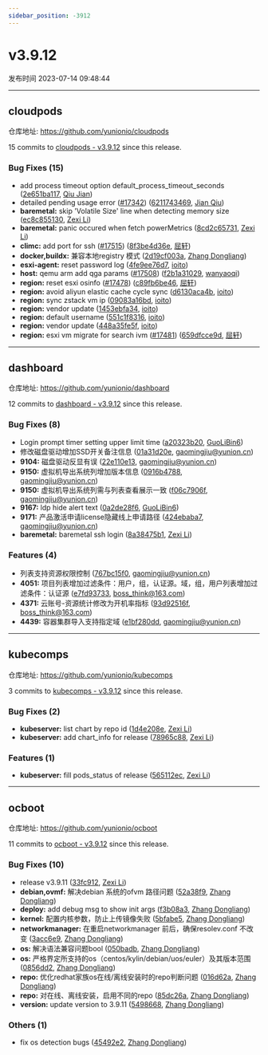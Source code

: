 ```yaml
---
sidebar_position: -3912
---
```


# v3.9.12

发布时间 2023-07-14 09:48:44

-----

## cloudpods

仓库地址: https://github.com/yunionio/cloudpods

15 commits to [cloudpods - v3.9.12] since this release.

### Bug Fixes (15)
- add process timeout option default_process_timeout_seconds ([2e651ba117](https://github.com/yunionio/cloudpods/commit/2e651ba117b3370fbbf1856869f11d46addd1b4e), [Qiu Jian](mailto:qiujian@yunionyun.com))
- detailed pending usage error ([#17342](https://github.com/yunionio/cloudpods/issues/17342)) ([6211743469](https://github.com/yunionio/cloudpods/commit/62117434696b1300540faa3677240f6066d32f52), [Jian Qiu](mailto:swordqiu@gmail.com))
- **baremetal:** skip 'Volatile Size' line when detecting memory size ([ec8c855130](https://github.com/yunionio/cloudpods/commit/ec8c855130ade37f7b413a980f89426ce30ee6f2), [Zexi Li](mailto:zexi.li@icloud.com))
- **baremetal:** panic occured when fetch powerMetrics ([8cd2c65731](https://github.com/yunionio/cloudpods/commit/8cd2c6573193d6e9298235b7c66536e0650e6cb8), [Zexi Li](mailto:zexi.li@icloud.com))
- **climc:** add port for ssh ([#17515](https://github.com/yunionio/cloudpods/issues/17515)) ([8f3be4d36e](https://github.com/yunionio/cloudpods/commit/8f3be4d36e9be5e19e49af999dacce1ebef4d966), [屈轩](mailto:qu_xuan@icloud.com))
- **docker,buildx:** 兼容本地registry 模式 ([2d19cf003a](https://github.com/yunionio/cloudpods/commit/2d19cf003aa1c659055664de2139ab62cf8c58a7), [Zhang Dongliang](mailto:zhangdongliang@yunion.cn))
- **esxi-agent:** reset password log ([4fe9ee76d7](https://github.com/yunionio/cloudpods/commit/4fe9ee76d77f1450bf0fd300de156cf26baff991), [ioito](mailto:qu_xuan@icloud.com))
- **host:** qemu arm add qga params ([#17508](https://github.com/yunionio/cloudpods/issues/17508)) ([f2b1a31029](https://github.com/yunionio/cloudpods/commit/f2b1a3102945c09d4e405e8a5b6c0b19dc0252eb), [wanyaoqi](mailto:18528551+wanyaoqi@users.noreply.github.com))
- **region:** reset esxi osinfo ([#17478](https://github.com/yunionio/cloudpods/issues/17478)) ([c89fb6be46](https://github.com/yunionio/cloudpods/commit/c89fb6be46ddb6d5a86d489ae7ba911dcc017739), [屈轩](mailto:qu_xuan@icloud.com))
- **region:** avoid aliyun elastic cache cycle sync ([d6130aca4b](https://github.com/yunionio/cloudpods/commit/d6130aca4bfec9c499197df13bcad2ee3a72a734), [ioito](mailto:qu_xuan@icloud.com))
- **region:** sync zstack vm ip ([09083a16bd](https://github.com/yunionio/cloudpods/commit/09083a16bdac9903dab183330a8b5244dff7760a), [ioito](mailto:qu_xuan@icloud.com))
- **region:** vendor update ([1453ebfa34](https://github.com/yunionio/cloudpods/commit/1453ebfa34e560c4efdc50f4b4c375e1996471c2), [ioito](mailto:qu_xuan@icloud.com))
- **region:** default username ([551c1f8316](https://github.com/yunionio/cloudpods/commit/551c1f831645ad73513dece7d6743e9bc09f5a61), [ioito](mailto:qu_xuan@icloud.com))
- **region:** vendor update ([448a35fe5f](https://github.com/yunionio/cloudpods/commit/448a35fe5feeb3b2ba7ecaa36cc9d4fbd5750cee), [ioito](mailto:qu_xuan@icloud.com))
- **region:** esxi vm migrate for search ivm ([#17481](https://github.com/yunionio/cloudpods/issues/17481)) ([659dfcce9d](https://github.com/yunionio/cloudpods/commit/659dfcce9d14f9893738a54742d9ba7a307aeafc), [屈轩](mailto:qu_xuan@icloud.com))

[cloudpods - v3.9.12]: https://github.com/yunionio/cloudpods/compare/v3.9.11...v3.9.12
-----

## dashboard

仓库地址: https://github.com/yunionio/dashboard

12 commits to [dashboard - v3.9.12] since this release.

### Bug Fixes (8)
- Login prompt timer setting upper limit time ([a20323b20](https://github.com/yunionio/dashboard/commit/a20323b205e7d1fef934e6959bd30d11dadd9c54), [GuoLiBin6](mailto:glbin533@163.com))
- 修改磁盘驱动增加SSD开关备注信息 ([01a31d20e](https://github.com/yunionio/dashboard/commit/01a31d20e6c68282a8728b1d089222a8b24c7bfd), [gaomingjiu@yunion.cn](mailto:gaomingjiu@yunion.cn))
- **9104:** 磁盘驱动反显有误 ([22e110e13](https://github.com/yunionio/dashboard/commit/22e110e137404e2b0055e3d0384790741dbcb881), [gaomingjiu@yunion.cn](mailto:gaomingjiu@yunion.cn))
- **9150:** 虚拟机导出系统列增加版本信息 ([0916b4788](https://github.com/yunionio/dashboard/commit/0916b47882054890318b8f355539044090dd4340), [gaomingjiu@yunion.cn](mailto:gaomingjiu@yunion.cn))
- **9150:** 虚拟机导出系统列需与列表查看展示一致 ([f06c7906f](https://github.com/yunionio/dashboard/commit/f06c7906f0d6fcafdac8722378227a600d07a053), [gaomingjiu@yunion.cn](mailto:gaomingjiu@yunion.cn))
- **9167:** ldp hide alert text ([0a2de28f6](https://github.com/yunionio/dashboard/commit/0a2de28f6cac248737ddf753801e2b8c8721acfd), [GuoLiBin6](mailto:glbin533@163.com))
- **9171:** 产品激活申请license隐藏线上申请路径 ([424ebaba7](https://github.com/yunionio/dashboard/commit/424ebaba751d7f09283efe27f1c43945264aed4d), [gaomingjiu@yunion.cn](mailto:gaomingjiu@yunion.cn))
- **baremetal:** baremetal ssh login ([8a38475b1](https://github.com/yunionio/dashboard/commit/8a38475b1f8d529f5465f233b755a6a7318ef638), [Zexi Li](mailto:zexi.li@icloud.com))

### Features (4)
- 列表支持资源权限控制 ([767bc15f0](https://github.com/yunionio/dashboard/commit/767bc15f01a61c6dbbc8b4653ffa36e16aea876a), [gaomingjiu@yunion.cn](mailto:gaomingjiu@yunion.cn))
- **4051:** 项目列表增加过滤条件：用户，组，认证源。域，组，用户列表增加过滤条件：认证源 ([e7fd93733](https://github.com/yunionio/dashboard/commit/e7fd9373373bc8fddd1f5bfa57f2f7c2b73f5b05), [boss_think@163.com](mailto:boss_think@163.com))
- **4371:** 云账号-资源统计修改为开机率指标 ([93d92516f](https://github.com/yunionio/dashboard/commit/93d92516f8e04cb45a012dd86f18b2ffe0d0ad86), [boss_think@163.com](mailto:boss_think@163.com))
- **4439:** 容器集群导入支持指定域 ([e1bf280dd](https://github.com/yunionio/dashboard/commit/e1bf280dd43d0b3a60bedda6842a4b5e2abdb94a), [gaomingjiu@yunion.cn](mailto:gaomingjiu@yunion.cn))

[dashboard - v3.9.12]: https://github.com/yunionio/dashboard/compare/v3.9.11...v3.9.12
-----

## kubecomps

仓库地址: https://github.com/yunionio/kubecomps

3 commits to [kubecomps - v3.9.12] since this release.

### Bug Fixes (2)
- **kubeserver:** list chart by repo id ([1d4e208e](https://github.com/yunionio/kubecomps/commit/1d4e208e9af274a1b12bd5edacc5a845ed06ba3a), [Zexi Li](mailto:zexi.li@icloud.com))
- **kubeserver:** add chart_info for release ([78965c88](https://github.com/yunionio/kubecomps/commit/78965c886a149d8ebb549efcce2ddc72a676773d), [Zexi Li](mailto:zexi.li@icloud.com))

### Features (1)
- **kubeserver:** fill pods_status of release ([565112ec](https://github.com/yunionio/kubecomps/commit/565112ec99acbc3b38defb912497ad551551351a), [Zexi Li](mailto:zexi.li@icloud.com))

[kubecomps - v3.9.12]: https://github.com/yunionio/kubecomps/compare/v3.9.11...v3.9.12
-----

## ocboot

仓库地址: https://github.com/yunionio/ocboot

11 commits to [ocboot - v3.9.12] since this release.

### Bug Fixes (10)
- release v3.9.11 ([33fc912](https://github.com/yunionio/ocboo/commit/33fc912e2e17f6ab236e587fa1412d8a5830259a), [Zexi Li](mailto:zexi.li@icloud.com))
- **debian,ovmf:** 解决debian 系统的ofvm 路径问题 ([52a38f9](https://github.com/yunionio/ocboo/commit/52a38f933f561be5aaf00c2d889c51c9cc6cf55c), [Zhang Dongliang](mailto:zhangdongliang@yunion.cn))
- **deploy:** add debug msg to show init args ([f3b08a3](https://github.com/yunionio/ocboo/commit/f3b08a368e49520be9d02e2832d6319e1ef5dd9c), [Zhang Dongliang](mailto:zhangdongliang@yunion.cn))
- **kernel:** 配置内核参数，防止上传镜像失败 ([5bfabe5](https://github.com/yunionio/ocboo/commit/5bfabe52f5d62ac0436ff7e5197619c32bc31ebc), [Zhang Dongliang](mailto:zhangdongliang@yunion.cn))
- **networkmanager:** 在重启networkmanager 前后，确保resolev.conf 不改变 ([3acc6e9](https://github.com/yunionio/ocboo/commit/3acc6e9cc34f2e03e00c914a6d2d6ca181ae0e9b), [Zhang Dongliang](mailto:zhangdongliang@yunion.cn))
- **os:** 解决语法兼容问题bool ([050badb](https://github.com/yunionio/ocboo/commit/050badb3d9051de48a1d78aac2e3c27df9d28c0e), [Zhang Dongliang](mailto:zhangdongliang@yunion.cn))
- **os:** 严格界定所支持的os（centos/kylin/debian/uos/euler）及其版本范围 ([0856dd2](https://github.com/yunionio/ocboo/commit/0856dd25f250623f2e6831a30ab7f9214144c2b7), [Zhang Dongliang](mailto:zhangdongliang@yunion.cn))
- **repo:** 优化redhat家族os在线/离线安装时的repo判断问题 ([016d62a](https://github.com/yunionio/ocboo/commit/016d62aef43a13365b49f5635d2b40f2ac18b1cf), [Zhang Dongliang](mailto:zhangdongliang@yunion.cn))
- **repo:** 对在线、离线安装，启用不同的repo ([85dc26a](https://github.com/yunionio/ocboo/commit/85dc26a7ce843799559934191253b86c52317a2d), [Zhang Dongliang](mailto:zhangdongliang@yunion.cn))
- **version:** update version to 3.9.11 ([5498668](https://github.com/yunionio/ocboo/commit/5498668158ada6eb5503710b389a343f64753330), [Zhang Dongliang](mailto:zhangdongliang@yunion.cn))

### Others (1)
- fix os detection bugs ([45492e2](https://github.com/yunionio/ocboo/commit/45492e2e19372016d5b10e3c4a1f05ab9716797d), [Zhang Dongliang](mailto:zhangdongliang@yunion.cn))

[ocboot - v3.9.12]: https://github.com/yunionio/ocboot/compare/v3.9.11...v3.9.12
